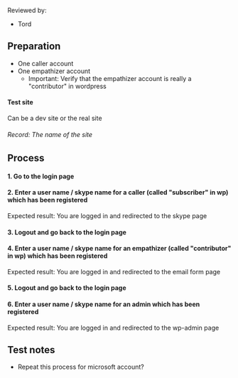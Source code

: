 Reviewed by:
* Tord


## Preparation

* One caller account
* One empathizer account
  * Important: Verify that the empathizer account is really a "contributor" in wordpress

#### Test site
Can be a dev site or the real site

###### Record: The name of the site


## Process

#### 1. Go to the login page
#### 2. Enter a user name / skype name for a **caller** (called "subscriber" in wp) which has been registered
Expected result: You are logged in and redirected to the skype page

#### 3. Logout and go back to the login page
#### 4. Enter a user name / skype name for an **empathizer** (called "contributor" in wp) which has been registered
Expected result: You are logged in and redirected to the email form page

#### 5. Logout and go back to the login page
#### 6. Enter a user name / skype name for an **admin** which has been registered
Expected result: You are logged in and redirected to the wp-admin page


## Test notes

* Repeat this process for microsoft account?

